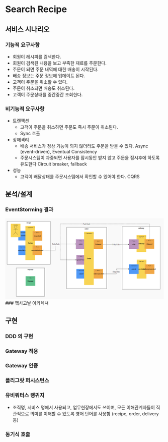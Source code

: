 # Search Recipe

## 서비스 시나리오
### 기능적 요구사항
- 회원이 레시피를 검색한다.
- 회원이 검색된 내용을 보고 부족한 재료를 주문한다.
- 주문이 되면 주문 내역에 대한 배송이 시작된다.
- 배송 정보는 주문 정보에 업데이트 된다.
- 고객이 주문을 취소할 수 있다.
- 주문이 취소되면 배송도 취소된다.
- 고객이 주문상태를 중간중간 조회한다.

### 비기능적 요구사항
- 트랜잭션
    - 고객이 주문을 취소하면 주문도 즉시 주문이 취소된다.
    - Sync 호출
- 장애격리
    - 배송 서비스가 정상 기능이 되지 않더라도 주문을 받을 수 있다. Async (event-driven), Eventual Consistency 
    - 주문시스템이 과중되면 사용자를 잠시동안 받지 않고 주문을 잠시후에 하도록 유도한다 Circuit breaker, fallback
- 성능
    - 고객이 배달상태를 주문시스템에서 확인할 수 있어야 한다. CQRS 

## 분석/설계
### EventStorming 결과
<img src="./images/2021-01-31 155439.png" />
### 헥사고날 아키텍쳐

## 구현
### DDD 의 구현
### Gateway 적용
### Gateway 인증
### 폴리그랏 퍼시스턴스
### 유비쿼터스 랭귀지
- 조직명, 서비스 명에서 사용되고, 업무현장에서도 쓰이며, 모든 이해관계자들이 직관적으로 의미를 이해할 수 있도록 영어 단어를 사용함 (recipe, order, delivery 등)
### 동기식 호출

